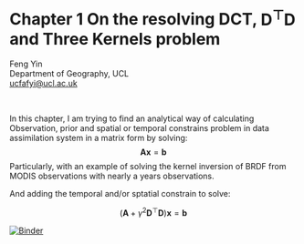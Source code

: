 # Chapter 1 On the resolving $\mathbf{DCT}$, $\mathbf{D}^{\top}\mathbf{D}$ and Three Kernels problem

Feng Yin  
Department of Geography, UCL  
ucfafyi@ucl.ac.uk  


<br/>

In this chapter, I am trying to find an analytical way of calculating Observation, prior and spatial or temporal constrains problem in data assimilation system in a matrix form by solving:
$$\mathbf{A}{\mathbf{x}}=\mathbf{b}$$ 
Particularly, with an example of solving the kernel inversion of BRDF from MODIS observations with nearly a years observations.

And adding the temporal and/or sptatial constrain to solve:


$$
\left(\mathbf{A} + \gamma^{2}\mathbf{D}^{\top}\mathbf{D}\right)\mathbf{x} = \mathbf{b}
$$

[![Binder](https://mybinder.org/badge.svg)](https://mybinder.org/v2/gh/MarcYin/DTD-DCT-and-Three-Kernels/master)
